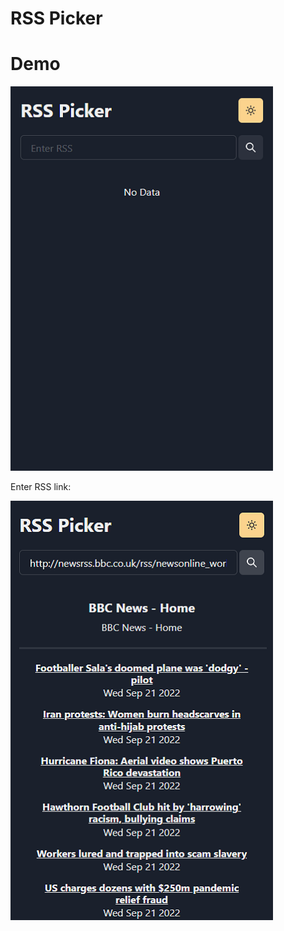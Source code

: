 # RSS Picker

# Demo

![demo1](./doc/rss-picker-demo1.png)

Enter RSS link:

![demo2](./doc/rss-picker-demo2.png)